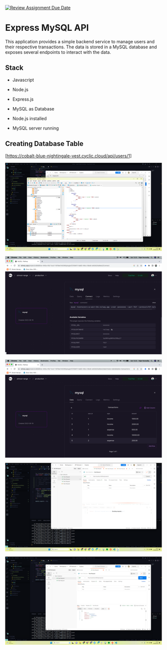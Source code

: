 [![Review Assignment Due Date](https://classroom.github.com/assets/deadline-readme-button-24ddc0f5d75046c5622901739e7c5dd533143b0c8e959d652212380cedb1ea36.svg)](https://classroom.github.com/a/Z42oEjTh)

# Express MySQL API

This application provides a simple backend service to manage users and their respective transactions. The data is stored in a MySQL database and exposes several endpoints to interact with the data.

## Stack

- Javascript
- Node.js
- Express.js
- MySQL as Database

- Node.js installed
- MySQL server running

## Creating Database Table

[https://cobalt-blue-nightingale-vest.cyclic.cloud/api/users/1]

![table](2.png)

![table](4.png)

![table](5.png)

![table](3.png)

![table](1.png)
